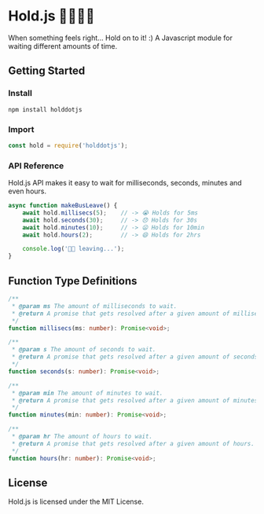 # Hold.js 🚌🏃🏻‍♂️
When something feels right... Hold on to it! :)
A Javascript module for waiting different amounts of time.

## Getting Started
### Install
```shell
npm install holddotjs
```
### Import
```javascript
const hold = require('holddotjs');
```
### API Reference
Hold.js API makes it easy to wait for milliseconds, seconds, minutes and even hours.
```javascript
async function makeBusLeave() {
    await hold.millisecs(5);    // -> 😭 Holds for 5ms
    await hold.seconds(30);     // -> 😞 Holds for 30s
    await hold.minutes(10);     // -> 😦 Holds for 10min
    await hold.hours(2);        // -> 😄 Holds for 2hrs

    console.log('🚌💨 leaving...');
}
```
## Function Type Definitions
```typescript
/**
 * @param ms The amount of milliseconds to wait.
 * @return A promise that gets resolved after a given amount of milliseconds.
 */
function millisecs(ms: number): Promise<void>;

/**
 * @param s The amount of seconds to wait.
 * @return A promise that gets resolved after a given amount of seconds.
 */
function seconds(s: number): Promise<void>;

/**
 * @param min The amount of minutes to wait.
 * @return A promise that gets resolved after a given amount of minutes.
 */
function minutes(min: number): Promise<void>;

/**
 * @param hr The amount of hours to wait.
 * @return A promise that gets resolved after a given amount of hours.
 */
function hours(hr: number): Promise<void>;
```
## License
Hold.js is licensed under the MIT License.